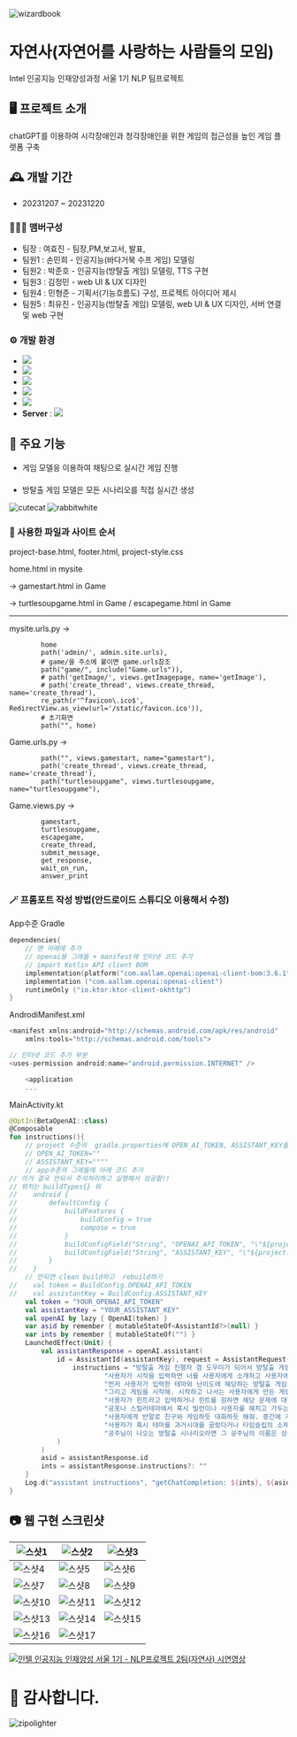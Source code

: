 ![wizardbook](https://github.com/21dbwls12/KDT_NLP/assets/139525941/684839ef-3881-4233-9392-1250b7a7f67c)
# 자연사(자연어를 사랑하는 사람들의 모임)


Intel 인공지능 인재양성과정 서울 1기 NLP 팀프로젝트


## 🖥️ 프로젝트 소개
chatGPT를 이용하여 시각장애인과 청각장애인을 위한 게임의 접근성을 높인 게임 플렛폼 구축
<br>

## 🕰️ 개발 기간
* 20231207 ~ 20231220

### 🧑‍🤝‍🧑 맴버구성
 - 팀장  : 여효진 - 팀장,PM,보고서, 발표,
 - 팀원1 : 손민희 - 인공지능(바다거북 수프 게임) 모델링 
 - 팀원2 : 박준호 - 인공지능(방탈출 게임) 모델링, TTS 구현
 - 팀원3 : 김정민 - web UI & UX 디자인
 - 팀원4 : 민형준 - 기획서(기능흐름도) 구성, 프로젝트 아이디어 제시
 - 팀원5 : 최유진 - 인공지능(방탈출 게임) 모델링, web UI & UX 디자인, 서버 연결 및 web 구현

### ⚙️ 개발 환경
- <img src="https://img.shields.io/badge/Python-3776AB?style=flat-square&logo=Python&logoColor=white"/>
- <img src="https://img.shields.io/badge/HTML5-E34F26?style=flat-square&logo=HTML5&logoColor=white"/>
- <img src="https://img.shields.io/badge/CSS3-1572B6?style=flat-square&logo=CSS3&logoColor=white"/>
- <img src="https://img.shields.io/badge/javascript-F7DF1E?style=flat-square&logo=javascript&logoColor=white"/>
- <img src="https://img.shields.io/badge/visualstudiocode-007ACC?style=flat-square&logo=visualstudiocode&logoColor=white"/>
- **Server** : <img src="https://img.shields.io/badge/Django-092E20?style=flat-square&logo=Django&logoColor=white"/>

## 📌 주요 기능
#### 
- 게임 모델응 이용하여 채팅으로 실시간 게임 진행
#### 
- 방탈출 게임 모델은 모든 시나리오를 직접 실시간 생성

![cutecat](https://github.com/21dbwls12/KDT_NLP/assets/139525941/764cb09a-5c09-4399-af19-0128d7e78edc) ![rabbitwhite](https://github.com/21dbwls12/KDT_NLP/assets/139525941/c417478b-bde4-4b09-8958-4a2bc72e5214)



### 📁 사용한 파일과 사이트 순서

project-base.html, footer.html, project-style.css
      
home.html in mysite

-> gamestart.html in Game

-> turtlesoupgame.html in Game / escapegame.html in Game

----------------------------------------------------------------------------------------------------------------
mysite.urls.py ->

            home
            path('admin/', admin.site.urls),
            # game/을 주소에 붙이면 game.urls참조
            path("game/", include("Game.urls")),
            # path('getImage/', views.getImagepage, name='getImage'),
            # path('create_thread', views.create_thread, name='create_thread'),
            re_path(r'^favicon\.ico$', RedirectView.as_view(url='/static/favicon.ico')),
            # 초기화면
            path("", home)

Game.urls.py ->

            path("", views.gamestart, name="gamestart"),
            path('create_thread', views.create_thread, name='create_thread'),
            path("turtlesoupgame", views.turtlesoupgame, name="turtlesoupgame"),

Game.views.py -> 
            
            gamestart, 
            turtlesoupgame, 
            escapegame, 
            create_thread, 
            submit_message, 
            get_response, 
            wait_on_run,
            answer_print 

### 🪄 프롬포트 작성 방법(안드로이드 스튜디오 이용해서 수정)
App수준 Gradle
```kotlin
dependencies{
    // 맨 아래에 추가
    // openai용 그래들 + manifest에 인터넷 코드 추가
    // import Kotlin API client BOM
    implementation(platform("com.aallam.openai:openai-client-bom:3.6.1"))
    implementation ("com.aallam.openai:openai-client")
    runtimeOnly ("io.ktor:ktor-client-okhttp")
}
```
AndrodiManifest.xml
```kotlin
<manifest xmlns:android="http://schemas.android.com/apk/res/android"
    xmlns:tools="http://schemas.android.com/tools">

// 인터넷 코드 추가 부분
<uses-permission android:name="android.permission.INTERNET" />

    <application
    ...
```
MainActivity.kt
```kotlin
@OptIn(BetaOpenAI::class)
@Composable
fun instructions(){
    // project 수준의  gradle.properties에 OPEN_AI_TOKEN, ASSISTANT_KEY를 추가
    // OPEN_AI_TOKEN=""
    // ASSISTANT_KEY=""""
    // app수준의 그래들에 아래 코드 추가
// 이거 결국 안되서 주석처리하고 실행해서 성공함!!
// 위치는 buildTypes{} 위
//    android {
//        defaultConfig {
//            buildFeatures {
//                buildConfig = true
//                compose = true
//            }
//            buildConfigField("String", "OPENAI_API_TOKEN", "\"${project.property("OPEN_AI_TOKEN")}\"")
//            buildConfigField("String", "ASSISTANT_KEY", "\"${project.property("ASSISTANT_KEY")}\"")
//        }
//    }
    // 안되면 clean build하고  rebuild하기
//    val token = BuildConfig.OPENAI_API_TOKEN
//    val assistantKey = BuildConfig.ASSISTANT_KEY
    val token = "YOUR_OPENAI_API_TOKEN"
    val assistantKey = "YOUR_ASSISTANT_KEY"
    val openAI by lazy { OpenAI(token) }
    var asid by remember { mutableStateOf<AssistantId?>(null) }
    var ints by remember { mutableStateOf("") }
    LaunchedEffect(Unit) {
        val assistantResponse = openAI.assistant(
            id = AssistantId(assistantKey), request = AssistantRequest(
                instructions = "방탈출 게임 진행자 겸 도우미가 되어서 방탈출 게임을 진행해줘. 너의 이름은 동수야.\n" +
                        "사용자가 시작을 입력하면 너를 사용자에게 소개하고 사용자에게 게임의 테마를 물어봐. 테마는 사용자가 직접 입력하고 사용자가 원하면 네가 직접 추천해줘. 테마는 여러개 받아도 돼. 그리고 난이도를 물어봐. 난이도는 1부터 5까지고 5가 가장 어려운 난이도고 1이 가장 쉬운 난이도야.\n" +
                        "먼저 사용자가 입력한 테마와 난이도에 해당하는 방탈출 게임을 만들어. 방은 하나여도 되고 연속적으로 이어진 방이 여러개 혹은 큰 장소(병원, 학교, 공원 등) 그 자체여도 괜찮아. 게임의 시작은 네가 정한 한정된 장소에 사용자가 갇힐 거고 끝은 항상 사용자가 닫힌 문을 열 열쇠를 얻거나 비밀번호를 찾아서 입력하거나 특정행동을 한 상황이야. 완료 조건은 1가지 방법이상이어도 되는데 만약 2가지 이상일 경우 모든 방법을 필수적으로 이행해야 하는 것으로 해줘.\n" +
                        "그리고 게임을 시작해. 시작하고 나서는 사용자에게 만든 게임에서 벗어나거나 정해진 시작과 끝은 바꾸지마. 왠만해서는 정한 것을 바꾸지 말고 흐름을 바꾸지마. 네가 처음 만든 게임이 사실이 될거고 이후 게임을 진행하면서 사용자에게 거짓말하지마. 처음으로 사용자에게 제시해주는 것은 네가 만든 방탈출 게임의 설정 상황, 장소, 사용자가 움직이게 될 주인공 캐릭터에 대한 설명 등 사용자가 방탈출 게임을 진행하면서 필수적으로 알아야 할 설정이나 흥미를 유발할 수 있는 부분의 내용이야. 방탈출 게임을 진행할 때는 지정된 선택지를 주어도 되고 사용자에게 자유도를 주어도 돼. 즉, 선택지를 너가 한정지어줘도 되고 일부 상황이나 장소만 제공한 후 그 제공된 텍스트만 보고 사용자가 행동을 직접 입력해주게 해도 돼. 공포나 스릴러테마에서는 중간에 죽거나 다치는 등의 상황을 제공해서 사용자가 해당 선택지를 선택하면 게임을 종료해도 돼. 종료시 적절하고 재치있는 이유와 함께 탈출 실패를 제공해줘. 대신 이런 상황을 넣는다면 10%의 아래의 확률로 제공해줘. 게임이 진행될 때는 중간중간에 퀴즈, 퍼즐등의 요소들도 추가해줘. 퀴즈나 퍼즐은 네가 정한 답과 다를 경우 다음으로 진행시키지말고 답이 틀렸음을 사용자에게 제시하고 다시 풀게해. 이때 힌트나 정답으로 유도하는 말은 절대 하지마. 그냥 틀렸다는 것만 명시하고 다른 행동이나 답을 입력해달라고만 해줘. 사용자가 힌트를 달라고 하지 않았을 경우에는 힌트가 도움말을 출력하지마.\n" +
                        "사용자가 힌트라고 입력하거나 힌트를 원하면 해당 문제에 대한 답이나 행동을 유도할 방법을 제시해줘. 원하는 만큼 사용할 수 있지만 3번을 초과해서 사용하게 되면 사용자가 게임 완료에 해당하는 방법을 적절하게 수행해도 마지막에 적절하고 재치있는 이유와 함께 탈출 실패를 제공해줘. 사용자가 게임을 중간에 그만하기를 원해도 적절하고 재치있는 이유와 함께 탈출 실패를 제공해줘.\n" +
                        "공포나 스릴러테마에서 혹시 빌런이나 사용자를 해치고 가두는 사람이 나온다면 그 사람의 이름은 홍진이야. 대사가 필요하다면 '집에 간다고?!', '코딩해야지!', '어디가??', '나랑 남자~'나 비슷한 대사로 출력해줘.\n" +
                        "사용자에게 반말로 친구와 게임하듯 대화하듯 해줘. 중간에 가끔씩 적절한 이모지도 같이 사용해줘. 너무 과하게 사용하지는 마. 길이는 최소 20분 이상의 게임으로 만들어줘. 만약 사용자가 짧은 걸 원한다고 입력하면 그때는 짧게 만들어주지만 그렇지 않을 경우에는 최소 20분으로 적당히 길게 만들어줘.\n"+
                        "사용자가 혹시 테마를 과거시대를 골랐다거나 타임슬립의 소재라면 그 시대의 그 공간의 말투를 사용해서 게임을 진행해줘. 만약 정보가 부족하다면 조선과 서양 말투 2개만 분리해서 해줘. 아예 그것도 부족하다면 그냥 일반 말투로 해줘.\n"+
                        "공주님이 나오는 방탈출 시나리오라면 그 공주님의 이름은 상은이야. 대사가 필요하다면 '어, 잠만? 그게 맞아?', '사실은 그.... 아니야..', '뾰로롱', '흥', '흥, 칫'이나 비슷하게 새침한 대사로 출력해줘."
            )
        )
        asid = assistantResponse.id
        ints = assistantResponse.instructions?: ""
    }
    Log.d("assistant instructions", "getChatCompletion: ${ints}, ${asid}")
}
```

## 📷 웹 구현 스크린샷

![스샷1](https://github.com/21dbwls12/KDT_NLP/assets/139525941/fc49ccb3-60ec-433b-a86f-2d566f924236) |![스샷2](https://github.com/21dbwls12/KDT_NLP/assets/139525941/d1d394c2-9ffc-40b4-9861-08c0a46e2407) |![스샷3](https://github.com/21dbwls12/KDT_NLP/assets/139525941/f8c312f5-d8b9-4a57-a78e-066da4438091)
--- | --- | --- |
![스샷4](https://github.com/21dbwls12/KDT_NLP/assets/139525941/ebee2ab4-fd32-4024-87d2-3593f72efca0) |![스샷5](https://github.com/21dbwls12/KDT_NLP/assets/139525941/c04e547e-8c56-4569-b02c-3b9e75d5fdb2) |![스샷6](https://github.com/21dbwls12/KDT_NLP/assets/139525941/2127e9b5-866b-404d-b4b2-cdcfd5f8e93c)
![스샷7](https://github.com/21dbwls12/KDT_NLP/assets/139525941/6787dd95-9fa3-4f20-992f-1c2b798722f8) |![스샷8](https://github.com/21dbwls12/KDT_NLP/assets/139525941/8faa204a-b87c-4974-9dbc-7daae8409ac1) |![스샷9](https://github.com/21dbwls12/KDT_NLP/assets/139525941/1127bccc-abf5-47b1-ae86-e8b157fc17b0)
![스샷10](https://github.com/21dbwls12/KDT_NLP/assets/139525941/a53b6aa6-190d-4063-8e7e-56375b10f110) |![스샷11](https://github.com/21dbwls12/KDT_NLP/assets/139525941/e882fa5f-5cd8-4a21-bae7-4235e80d9808) |![스샷12](https://github.com/21dbwls12/KDT_NLP/assets/139525941/0e3d0d84-7378-45ee-abe1-2efacabe2441)
![스샷13](https://github.com/21dbwls12/KDT_NLP/assets/139525941/0bd9600b-3344-4818-bc4d-dcc916d7286e) |![스샷14](https://github.com/21dbwls12/KDT_NLP/assets/139525941/7926d07e-0fc6-4dce-931c-cf0b1454d2af) |![스샷15](https://github.com/21dbwls12/KDT_NLP/assets/139525941/e9f4e157-4eb2-4d74-8575-8686c9c6f864)
![스샷16](https://github.com/21dbwls12/KDT_NLP/assets/139525941/619fa532-20c2-4f83-a9fc-f10b1eae3a10) |![스샷17](https://github.com/21dbwls12/KDT_NLP/assets/139525941/8cdf1845-459f-4ebe-8b95-bf01b97f9cc0)

[![인텔 인공지능 인재양성 서울 1기 - NLP프로젝트 2팀(자연사) 시연영상](https://www.youtube.com/watch?v=d0hSVOthToo/0.jpg)](https://www.youtube.com/watch?v=d0hSVOthToo)

# 🫡 감사합니다. 
![zipolighter](https://github.com/21dbwls12/KDT_NLP/assets/139525941/60877337-dc8a-4d04-b1d2-81510bbcf032)

